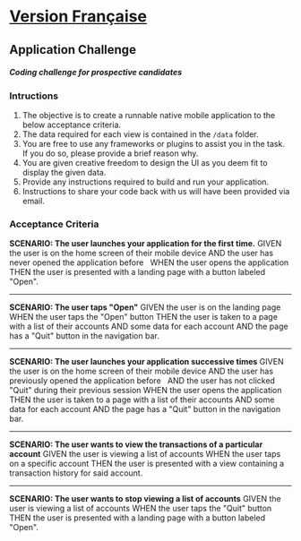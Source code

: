 # [__**Version Française**__](instructions_fr.md)

## Application Challenge
##### Coding challenge for prospective candidates

### Intructions

1. The objective is to create a runnable native mobile application to the below acceptance criteria.
1. The data required for each view is contained in the `/data` folder.
1. You are free to use any frameworks or plugins to assist you in the task. If you do so, please provide a brief reason why.
1. You are given creative freedom to design the UI as you deem fit to display the given data.
1. Provide any instructions required to build and run your application.
1. Instructions to share your code back with us will have been provided via email.

### Acceptance Criteria

**SCENARIO: The user launches your application for the first time.**
GIVEN the user is on the home screen of their mobile device
AND the user has never opened the application before  
WHEN the user opens the application
THEN the user is presented with a landing page with a button labeled "Open".
___

**SCENARIO: The user taps "Open"**
GIVEN the user is on the landing page
WHEN the user taps the "Open" button
THEN the user is taken to a page with a list of their accounts
AND some data for each account
AND the page has a "Quit" button in the navigation bar.
___

**SCENARIO: The user launches your application successive times**
GIVEN the user is on the home screen of their mobile device
AND the user has previously opened the application before   
AND the user has not clicked "Quit" during their previous session
WHEN the user opens the application
THEN the user is taken to a page with a list of their accounts
AND some data for each account
AND the page has a "Quit" button in the navigation bar.
___

**SCENARIO: The user wants to view the transactions of a particular account**
GIVEN the user is viewing a list of accounts
WHEN the user taps on a specific account
THEN the user is presented with a view containing a transaction history for said account.
___

**SCENARIO: The user wants to stop viewing a list of accounts**
GIVEN the user is viewing a list of accounts
WHEN the user taps the "Quit" button
THEN the user is presented with a landing page with a button labeled "Open".
